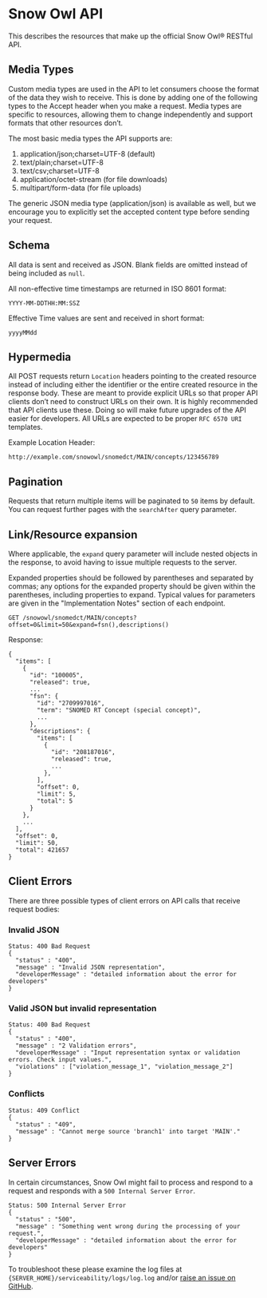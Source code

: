 # Snow Owl API

This describes the resources that make up the official Snow Owl® RESTful API.

## Media Types

Custom media types are used in the API to let consumers choose the format of the data they wish to receive. This is done by adding one of the following types to the Accept header when you make a request. Media types are specific to resources, allowing them to change independently and support formats that other resources don’t.

The most basic media types the API supports are:

1.  application/json;charset=UTF-8 (default)
2.  text/plain;charset=UTF-8
3.  text/csv;charset=UTF-8
4.  application/octet-stream (for file downloads)
5.  multipart/form-data (for file uploads)

The generic JSON media type (application/json) is available as well, but we encourage you to explicitly set the accepted content type before sending your request.

## Schema

All data is sent and received as JSON. Blank fields are omitted instead of being included as `null`.

All non-effective time timestamps are returned in ISO 8601 format:

    YYYY-MM-DDTHH:MM:SSZ

Effective Time values are sent and received in short format:

    yyyyMMdd

## Hypermedia

All POST requests return `Location` headers pointing to the created resource instead of including either the identifier or the entire created resource in the response body. These are meant to provide explicit URLs so that proper API clients don’t need to construct URLs on their own. It is highly recommended that API clients use these. Doing so will make future upgrades of the API easier for developers. All URLs are expected to be proper `RFC 6570 URI` templates.

Example Location Header:

    http://example.com/snowowl/snomedct/MAIN/concepts/123456789

## Pagination

Requests that return multiple items will be paginated to `50` items by default. You can request further pages with the `searchAfter` query parameter.

## Link/Resource expansion

Where applicable, the `expand` query parameter will include nested objects in the response, to avoid having to issue multiple requests to the server.

Expanded properties should be followed by parentheses and separated by commas; any options for the expanded property should be given within the parentheses, including properties to expand. Typical values for parameters are given in the "Implementation Notes" section of each endpoint.

    GET /snowowl/snomedct/MAIN/concepts?offset=0&limit=50&expand=fsn(),descriptions()

Response:

    {
      "items": [
        {
          "id": "100005",
          "released": true,
          ...
          "fsn": {
            "id": "2709997016",
            "term": "SNOMED RT Concept (special concept)",
            ...
          },
          "descriptions": {
            "items": [
              {
                "id": "208187016",
                "released": true,
                ...
              },
            ],
            "offset": 0,
            "limit": 5,
            "total": 5
          }
        },
        ...
      ],
      "offset": 0,
      "limit": 50,
      "total": 421657
    }

## Client Errors

There are three possible types of client errors on API calls that receive request bodies:

### Invalid JSON

    Status: 400 Bad Request
    {
      "status" : "400",
      "message" : "Invalid JSON representation",
      "developerMessage" : "detailed information about the error for developers"
    }

### Valid JSON but invalid representation

    Status: 400 Bad Request 
    {
      "status" : "400",
      "message" : "2 Validation errors",
      "developerMessage" : "Input representation syntax or validation errors. Check input values.",
      "violations" : ["violation_message_1", "violation_message_2"]
    }

### Conflicts

    Status: 409 Conflict 
    {
      "status" : "409",
      "message" : "Cannot merge source 'branch1' into target 'MAIN'."
    }

## Server Errors

In certain circumstances, Snow Owl might fail to process and respond to a request and responds with a `500 Internal Server Error`.

    Status: 500 Internal Server Error 
    {
      "status" : "500",
      "message" : "Something went wrong during the processing of your request.",
      "developerMessage" : "detailed information about the error for developers"
    }

To troubleshoot these please examine the log files at `{SERVER_HOME}/serviceability/logs/log.log` and/or [raise an issue on GitHub](https://github.com/b2ihealthcare/snow-owl/issues/new).